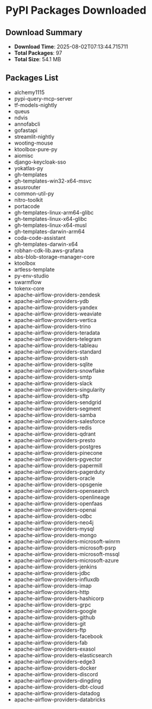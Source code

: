 # PyPI Packages Downloaded

## Download Summary
- **Download Time**: 2025-08-02T07:13:44.715711
- **Total Packages**: 97
- **Total Size**: 54.1 MB

## Packages List
- alchemy1115
- pypi-query-mcp-server
- tf-models-nightly
- queus
- ndvis
- annofabcli
- gofastapi
- streamlit-nightly
- wooting-mouse
- ktoolbox-pure-py
- aiomisc
- django-keycloak-sso
- yokatlas-py
- gh-templates
- gh-templates-win32-x64-msvc
- asusrouter
- common-util-py
- nitro-toolkit
- portacode
- gh-templates-linux-arm64-glibc
- gh-templates-linux-x64-glibc
- gh-templates-linux-x64-musl
- gh-templates-darwin-arm64
- coda-code-assistant
- gh-templates-darwin-x64
- robhan-cdk-lib.aws-grafana
- abs-blob-storage-manager-core
- ktoolbox
- artless-template
- py-env-studio
- swarmflow
- tokenx-core
- apache-airflow-providers-zendesk
- apache-airflow-providers-ydb
- apache-airflow-providers-yandex
- apache-airflow-providers-weaviate
- apache-airflow-providers-vertica
- apache-airflow-providers-trino
- apache-airflow-providers-teradata
- apache-airflow-providers-telegram
- apache-airflow-providers-tableau
- apache-airflow-providers-standard
- apache-airflow-providers-ssh
- apache-airflow-providers-sqlite
- apache-airflow-providers-snowflake
- apache-airflow-providers-smtp
- apache-airflow-providers-slack
- apache-airflow-providers-singularity
- apache-airflow-providers-sftp
- apache-airflow-providers-sendgrid
- apache-airflow-providers-segment
- apache-airflow-providers-samba
- apache-airflow-providers-salesforce
- apache-airflow-providers-redis
- apache-airflow-providers-qdrant
- apache-airflow-providers-presto
- apache-airflow-providers-postgres
- apache-airflow-providers-pinecone
- apache-airflow-providers-pgvector
- apache-airflow-providers-papermill
- apache-airflow-providers-pagerduty
- apache-airflow-providers-oracle
- apache-airflow-providers-opsgenie
- apache-airflow-providers-opensearch
- apache-airflow-providers-openlineage
- apache-airflow-providers-openfaas
- apache-airflow-providers-openai
- apache-airflow-providers-odbc
- apache-airflow-providers-neo4j
- apache-airflow-providers-mysql
- apache-airflow-providers-mongo
- apache-airflow-providers-microsoft-winrm
- apache-airflow-providers-microsoft-psrp
- apache-airflow-providers-microsoft-mssql
- apache-airflow-providers-microsoft-azure
- apache-airflow-providers-jenkins
- apache-airflow-providers-jdbc
- apache-airflow-providers-influxdb
- apache-airflow-providers-imap
- apache-airflow-providers-http
- apache-airflow-providers-hashicorp
- apache-airflow-providers-grpc
- apache-airflow-providers-google
- apache-airflow-providers-github
- apache-airflow-providers-git
- apache-airflow-providers-ftp
- apache-airflow-providers-facebook
- apache-airflow-providers-fab
- apache-airflow-providers-exasol
- apache-airflow-providers-elasticsearch
- apache-airflow-providers-edge3
- apache-airflow-providers-docker
- apache-airflow-providers-discord
- apache-airflow-providers-dingding
- apache-airflow-providers-dbt-cloud
- apache-airflow-providers-datadog
- apache-airflow-providers-databricks
